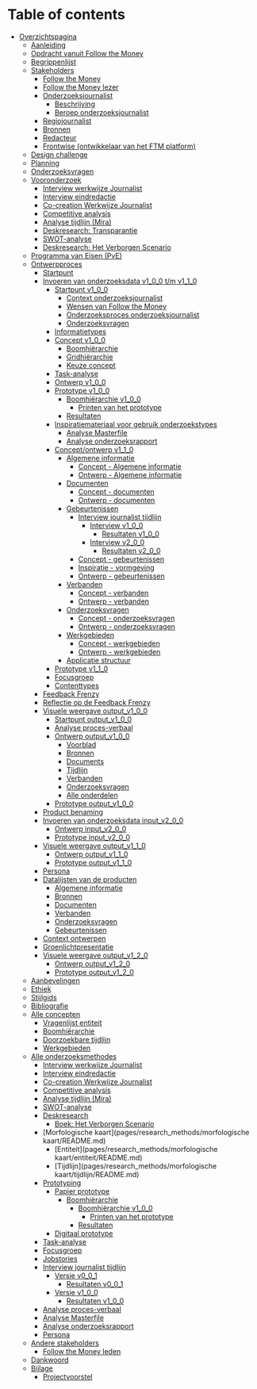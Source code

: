 # Table of contents
* [Overzichtspagina](README.md)
	* [Aanleiding](pages/aanleiding/README.md)
	* [Opdracht vanuit Follow the Money](pages/opdracht_vanuit_follow-the-money/README.md)
	* [Begrippenlijst](GLOSSARY.md)
	* [Stakeholders](pages/stakeholders/README.md)
		* [Follow the Money](pages/stakeholders/follow_the_money/README.md)
		* [Follow the Money lezer](pages/stakeholders/follow_the_money_lezer/README.md)
		* [Onderzoeksjournalist](pages/stakeholders/onderzoeksjournalist/README.md)
			* [Beschrijving](pages/stakeholders/onderzoeksjournalist/description.md)
			* [Beroep onderzoeksjournalist](pages/onderzoeksvragen/deelvragen/onderzoeksjournalistiek/README.md)
		* [Regiojournalist](pages/stakeholders/regiojournalist/README.md)
		* [Bronnen](pages/stakeholders/bronnen/README.md)
		* [Redacteur](pages/stakeholders/redacteur/README.md)
		* [Frontwise (ontwikkelaar van het FTM platform)](pages/stakeholders/frontwise/README.md)
	* [Design challenge](pages/design-challenge/README.md)
	* [Planning](pages/planning/README.md)
	* [Onderzoeksvragen](pages/onderzoeksvragen/README.md)
	* [Vooronderzoek]()
		* [Interview werkwijze Journalist](pages/research_methods/interview/onderzoeksjournalist/werkwijze_thomas-bollen/README.md)
		* [Interview eindredactie](pages/research_methods/interview/eindredactie/README.md)
		* [Co-creation Werkwijze Journalist](pages/research_methods/co-creation/werkwijze_frank-meijers/README.md)
		* [Competitive analysis](pages/research_methods/competitive_analysis/README.md)
		* [Analyse tijdlijn (Mira)](pages/research_methods/analyse_content/tijdlijn/README.md)
		* [Deskresearch: Transparantie](pages/onderzoeksvragen/deelvragen/transparantie/README.md)
		* [SWOT-analyse](pages/research_methods/swot-analyse/README.md)
		* [Deskresearch: Het Verborgen Scenario](pages/research_methods/deskresearch/verborgen-scenario/README.md)
	* [Programma van Eisen (PvE)](pages/programma_van_eisen/README.md)
	* [Ontwerpproces](pages/ontwerpproces/README.md)
		* [Startpunt](pages/ontwerpproces/start-point.md)
		* [Invoeren van onderzoeksdata v1_0_0 t/m v1_1_0](pages/ontwerpproces/input/README.md)
			* [Startpunt v1_0_0](pages/ontwerpproces/input/start-point/README.md)
				* [Context onderzoeksjournalist](pages/ontwerpproces/input/start-point/context/README.md)
				* [Wensen van Follow the Money](pages/ontwerpproces/input/start-point/wish-client/README.md)
				* [Onderzoeksproces onderzoeksjournalist](pages/ontwerpproces/input/start-point/research-process/README.md)
				* [Onderzoeksvragen](pages/ontwerpproces/input/start-point/research-questions/README.md)
			* [Informatietypes](pages/ontwerpproces/input/informationtypes.md)
			* [Concept v1_0_0](pages/ontwerpproces/input/1.0.0/concept.md)
				* [Boomhiërarchie](pages/concepten/entiteit/boom-hiërarchie/README.md)
				* [Gridhiërarchie](pages/concepten/entiteit/grid/README.md)
				* [Keuze concept](pages/ontwerpproces/input/1.0.0/concept-keuze.md)
			* [Task-analyse](pages/research_methods/task-analyse/README.md)
			* [Ontwerp v1_0_0](pages/ontwerpproces/input/1.0.0/README.md)
			* [Prototype v1_0_0](pages/ontwerpproces/input/1.0.0/prototype.md)
				* [Boomhiërarchie v1_0_0](pages/research_methods/prototyping/papier/boom-hiërarchie/1.0.0/README.md)
					* [Printen van het prototype](pages/research_methods/prototyping/papier/boom-hiërarchie/1.0.0/printen.md)
				* [Resultaten](pages/research_methods/prototyping/papier/boom-hiërarchie/1.0.0/resultaten.md)
			* [Inspiratiemateriaal voor gebruik onderzoekstypes]()
				* [Analyse Masterfile](pages/research_methods/analyse_content/masterfile/README.md)
				* [Analyse onderzoeksrapport](pages/research_methods/analyse_content/onderzoeksrapport/README.md)
			* [Concept/ontwerp v1_1_0](pages/ontwerpproces/input/1.1.0/README.md)
				* [Algemene informatie]()
					* [Concept - Algemene informatie](pages/ontwerpproces/input/1.1.0/components/general-information-concept.md)
					* [Ontwerp - Algemene informatie](pages/ontwerpproces/input/1.1.0/components/general-information.md)
				* [Documenten]()
					* [Concept - documenten](pages/ontwerpproces/input/1.1.0/components/documents-concept.md)
					* [Ontwerp - documenten](pages/ontwerpproces/input/1.1.0/components/documents.md)
				* [Gebeurtenissen]()
					* [Interview journalist tijdlijn](pages/research_methods/interview/onderzoeksjournalist/tijdlijn/README.md)
						* [Interview v1_0_0](pages/research_methods/interview/onderzoeksjournalist/tijdlijn/v0.0.1/README.md)
							* [Resultaten v1_0_0](pages/research_methods/interview/onderzoeksjournalist/tijdlijn/v0.0.1/result.md)
						* [Interview v2_0_0](pages/research_methods/interview/onderzoeksjournalist/tijdlijn/v1.0.0/README.md)
							* [Resultaten v2_0_0](pages/research_methods/interview/onderzoeksjournalist/tijdlijn/v1.0.0/result.md)
					* [Concept - gebeurtenissen](pages/ontwerpproces/input/1.1.0/components/events-concept.md)
					* [Inspiratie - vormgeving](pages/ontwerpproces/input/1.1.0/components/events-inspiration.md)
					* [Ontwerp - gebeurtenissen](pages/ontwerpproces/input/1.1.0/components/events.md)
				* [Verbanden]()
					* [Concept - verbanden](pages/ontwerpproces/input/1.1.0/components/connections-concept.md)
					* [Ontwerp - verbanden](pages/ontwerpproces/input/1.1.0/components/connections.md)
				* [Onderzoeksvragen]()
					* [Concept - onderzoeksvragen](pages/ontwerpproces/input/1.1.0/components/research-questions-concept.md)
					* [Ontwerp - onderzoeksvragen](pages/ontwerpproces/input/1.1.0/components/research-questions.md)
				* [Werkgebieden]()
					* [Concept - werkgebieden](pages/ontwerpproces/input/1.1.0/components/sections-concept.md)
					* [Ontwerp - werkgebieden](pages/ontwerpproces/input/1.1.0/components/sections.md)
				* [Applicatie structuur]()
			* [Prototype v1_1_0](pages/ontwerpproces/input/1.1.0/prototype.md)
			* [Focusgroep](pages/research_methods/focusgroep/README.md)
			* [Contenttypes](pages/onderzoeksvragen/deelvragen/content-type/README.md)
		* [Feedback Frenzy](pages/feedback-frenzy/README.md)
		* [Reflectie op de Feedback Frenzy](pages/ontwerpproces/tweede-ontwerp/README.md)
		* [Visuele weergave output_v1_0_0](pages/ontwerpproces/output/README.md)
			* [Startpunt output_v1_0_0](pages/ontwerpproces/output/start-point/README.md)
			* [Analyse proces-verbaal](pages/research_methods/analyse_content/proces-verbaal/README.md)
			* [Ontwerp output_v1_0_0](pages/ontwerpproces/output/1.0.0/README.md)
				* [Voorblad](pages/ontwerpproces/output/1.0.0/components/general-information.md)
				* [Bronnen](pages/ontwerpproces/output/1.0.0/components/sources.md)
				* [Documents](pages/ontwerpproces/output/1.0.0/components/documents.md)
				* [Tijdlijn](pages/ontwerpproces/output/1.0.0/components/timeline.md)
				* [Verbanden](pages/ontwerpproces/output/1.0.0/components/connections.md)
				* [Onderzoeksvragen](pages/ontwerpproces/output/1.0.0/components/research-questions.md)
				* [Alle onderdelen](pages/ontwerpproces/output/1.0.0/all-components.md)
			* [Prototype output_v1_0_0](pages/ontwerpproces/output/1.0.0/prototype.md)
		* [Product benaming](pages/product-benaming/README.md)
		* [Invoeren van onderzoeksdata input_v2_0_0](pages/ontwerpproces/input/README.md)
			* [Ontwerp input_v2_0_0](pages/ontwerpproces/input/2.0.0/README.md)
			* [Prototype input_v2_0_0](pages/ontwerpproces/input/2.0.0/prototype.md)
		* [Visuele weergave output_v1_1_0]()
			* [Ontwerp output_v1_1_0](pages/ontwerpproces/output/1.1.0/README.md)
			* [Prototype output_v1_1_0](pages/ontwerpproces/output/1.1.0/prototype.md)
		* [Persona](pages/research_methods/persona/README.md)
		* [Datalijsten van de producten](pages/data-lijst/README.md)
			* [Algemene informatie](pages/data-lijst/general-information/README.md)
			* [Bronnen](pages/data-lijst/sources/README.md)
			* [Documenten](pages/data-lijst/documents/README.md)
			* [Verbanden](pages/data-lijst/connections/README.md)
			* [Onderzoeksvragen](pages/data-lijst/research-questions/README.md)
			* [Gebeurtenissen](pages/data-lijst/events/README.md)
		* [Context ontwerpen](pages/ontwerpproces/context/README.md)
		* [Groenlichtpresentatie](pages/groenlicht_presentatie/README.md)
		<!-- * [Invoeren van onderzoeksdata input_v2_1_0](pages/ontwerpproces/input/README.md)
			* [Ontwerp input_v2_1_0]()
			* [Prototype input_v2_1_0](pages/ontwerpproces/input/2.0.0/prototype.md) -->
		* [Visuele weergave output_v1_2_0]()
			* [Ontwerp output_v1_2_0](pages/ontwerpproces/output/1.2.0/README.md)
			* [Prototype output_v1_2_0](pages/ontwerpproces/output/1.2.0/prototype.md)
	* [Aanbevelingen](pages/aanbevelingen/README.md)
	* [Ethiek](pages/ethiek/README.md)
	* [Stijlgids](pages/stijlgids/README.md)
	* [Bibliografie](pages/bibliografie/README.md)
	* [Alle concepten](pages/concepten/README.md)
		* [Vragenlijst entiteit](pages/concepten/vragenlijst-duplicatie/README.md)
		* [Boomhiërarchie](pages/concepten/entiteit/boom-hiërarchie/README.md)
		* [Doorzoekbare tijdlijn](pages/concepten/tijdlijn/README.md)
		* [Werkgebieden](pages/concepten/werkgebieden/README.md)
	* [Alle onderzoeksmethodes](pages/research_methods/README.md)
		* [Interview werkwijze Journalist](pages/research_methods/interview/onderzoeksjournalist/werkwijze_thomas-bollen/README.md)
		* [Interview eindredactie](pages/research_methods/interview/eindredactie/README.md)
		* [Co-creation Werkwijze Journalist](pages/research_methods/co-creation/werkwijze_frank-meijers/README.md)
		* [Competitive analysis](pages/research_methods/competitive_analysis/README.md)
		* [Analyse tijdlijn (Mira)](pages/research_methods/analyse_content/tijdlijn/README.md)
		* [SWOT-analyse](pages/research_methods/swot-analyse/README.md)
		* [Deskresearch](pages/research_methods/deskresearch/README.md)
			* [Boek: Het Verborgen Scenario](pages/research_methods/deskresearch/verborgen-scenario/README.md)
		* [Morfologische kaart](pages/research_methods/morfologische kaart/README.md)
			* [Entiteit](pages/research_methods/morfologische kaart/entiteit/README.md)
			* [Tijdlijn](pages/research_methods/morfologische kaart/tijdlijn/README.md)
		* [Prototyping](pages/research_methods/prototyping/README.md)
			* [Papier prototype](pages/research_methods/prototyping/papier/README.md)
				* [Boomhiërarchie](pages/research_methods/prototyping/papier/boom-hiërarchie/README.md)
					* [Boomhiërarchie v1_0_0](pages/research_methods/prototyping/papier/boom-hiërarchie/1.0.0/README.md)
						* [Printen van het prototype](pages/research_methods/prototyping/papier/boom-hiërarchie/1.0.0/printen.md)
					* [Resultaten](pages/research_methods/prototyping/papier/boom-hiërarchie/1.0.0/resultaten.md)
			* [Digitaal prototype](pages/research_methods/prototyping/digitaal/README.md)
		* [Task-analyse](pages/research_methods/task-analyse/README.md)
		* [Focusgroep](pages/research_methods/focusgroep/README.md)
		* [Jobstories](pages/research_methods/jobstories/README.md)
		* [Interview journalist tijdlijn](pages/research_methods/interview/onderzoeksjournalist/tijdlijn/README.md)
			* [Versie v0_0_1](pages/research_methods/interview/onderzoeksjournalist/tijdlijn/v0.0.1/README.md)
				* [Resultaten v0_0_1](pages/research_methods/interview/onderzoeksjournalist/tijdlijn/v0.0.1/result.md)
			* [Versie v1_0_0](pages/research_methods/interview/onderzoeksjournalist/tijdlijn/v1.0.0/README.md)
				* [Resultaten v1_0_0](pages/research_methods/interview/onderzoeksjournalist/tijdlijn/v1.0.0/result.md)
		<!-- * [Analyse content](pages/research_methods/analyse_content/README.md) -->
		* [Analyse proces-verbaal](pages/research_methods/analyse_content/proces-verbaal/README.md)
		* [Analyse Masterfile](pages/research_methods/analyse_content/masterfile/README.md)
		* [Analyse onderzoeksrapport](pages/research_methods/analyse_content/onderzoeksrapport/README.md)
		* [Persona](pages/research_methods/persona/README.md)
	* [Andere stakeholders]()
		* [Follow the Money leden](pages/stakeholders/follow_the_money_leden/README.md)
	* [Dankwoord](pages/dank-aan/README.md)
	* [Bijlage](pages/bijlage/README.md)
		* [Projectvoorstel](pages/bijlage/projectvoorstel/README.md)
